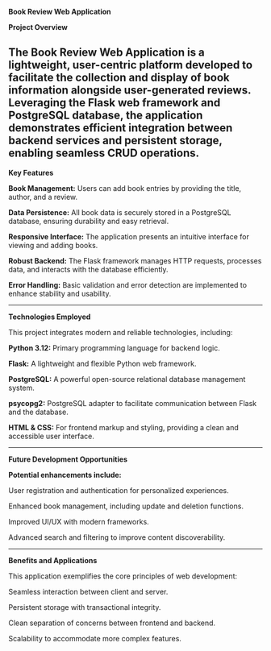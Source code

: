 **Book Review Web Application**

**Project Overview**

The Book Review Web Application is a lightweight, user-centric platform developed to facilitate the collection and display of book information alongside user-generated reviews. Leveraging the Flask web framework and PostgreSQL database, the application demonstrates efficient integration between backend services and persistent storage, enabling seamless CRUD operations.
----------------------------

**Key Features**

**Book Management:** Users can add book entries by providing the title, author, and a review.

**Data Persistence:** All book data is securely stored in a PostgreSQL database, ensuring durability and easy retrieval.

**Responsive Interface:** The application presents an intuitive interface for viewing and adding books.

**Robust Backend:** The Flask framework manages HTTP requests, processes data, and interacts with the database efficiently.

**Error Handling:** Basic validation and error detection are implemented to enhance stability and usability.

-------------------------------------------

**Technologies Employed**

This project integrates modern and reliable technologies, including:

**Python 3.12:** Primary programming language for backend logic.

**Flask:** A lightweight and flexible Python web framework.

**PostgreSQL:** A powerful open-source relational database management system.

**psycopg2:** PostgreSQL adapter to facilitate communication between Flask and the database.

**HTML & CSS:** For frontend markup and styling, providing a clean and accessible user interface.

---------------------------

**Future Development Opportunities**

**Potential enhancements include:**

User registration and authentication for personalized experiences.

Enhanced book management, including update and deletion functions.

Improved UI/UX with modern frameworks.

Advanced search and filtering to improve content discoverability.

---------------------------------------------------------

**Benefits and Applications**

This application exemplifies the core principles of web development:

Seamless interaction between client and server.

Persistent storage with transactional integrity.

Clean separation of concerns between frontend and backend.

Scalability to accommodate more complex features.
